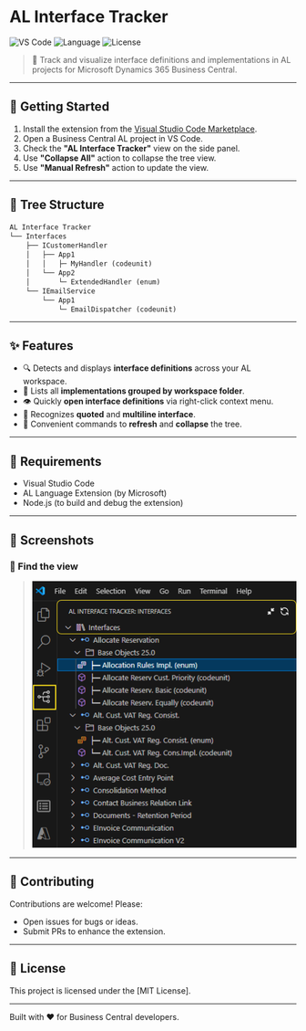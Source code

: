 
# AL Interface Tracker

![VS Code](https://img.shields.io/badge/VISUAL%20STUDIO%20CODE-AL%20Extension-blue?logo=visualstudiocode&logoColor=white)
![Language](https://img.shields.io/badge/language-AL-blue.svg)
![License](https://img.shields.io/badge/license-MIT-green)

> 🧠 Track and visualize interface definitions and implementations in AL projects for Microsoft Dynamics 365 Business Central.

---

## 🚀 Getting Started

1. Install the extension from the [Visual Studio Code Marketplace](https://marketplace.visualstudio.com/).
2. Open a Business Central AL project in VS Code.
3. Check the **"AL Interface Tracker"** view on the side panel.
4. Use **"Collapse All"** action to collapse the tree view.
5. Use **"Manual Refresh"** action to update the view.

---

## 📂 Tree Structure

```
AL Interface Tracker
└── Interfaces
    ├── ICustomerHandler
    │   ├── App1
    │   │   ├─ MyHandler (codeunit)
    │   └── App2
    │       └─ ExtendedHandler (enum)
    └── IEmailService
        └── App1
            └─ EmailDispatcher (codeunit)
```
---

## ✨ Features

- 🔍 Detects and displays **interface definitions** across your AL workspace.
- 🧭 Lists all **implementations grouped by workspace folder**.
- 👁️ Quickly **open interface definitions** via right-click context menu.
- 🧩 Recognizes **quoted** and **multiline interface**.
- 🧰 Convenient commands to **refresh** and **collapse** the tree.

---

## 📎 Requirements

- Visual Studio Code
- AL Language Extension (by Microsoft)
- Node.js (to build and debug the extension)

---

## 📸 Screenshots
### 🧭 Find the view
> ![alt text](./media/ALInterfacetracker_ss1.png)

---

## 🤝 Contributing

Contributions are welcome! Please:

- Open issues for bugs or ideas.
- Submit PRs to enhance the extension.

---

## 📃 License

This project is licensed under the [MIT License].

---

Built with ❤️ for Business Central developers.
